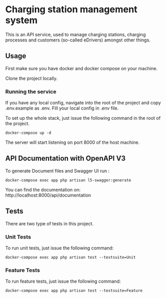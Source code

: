 # Charging station management system

This is an API service, used to manage charging stations, charging
processes and customers (so-called eDrivers) amongst other things.


## Usage
First make sure you have docker and docker compose on your machine.

Clone the project locally.

### Running the service

If you have any local config, navigate into the root of the project and copy .env.example as .env. Fill your local config in .env file.

To set up the whole stack, just issue the following command in the root of the project.

```
docker-compose up -d
```

The server will start listening on port 8000 of the host machine.

## API Documentation with OpenAPI V3

To generate Document files and Swagger UI run :

```
docker-compose exec app php artisan l5-swagger:generate
```

You can find the documentation on: http://localhost:8000/api/documentation

## Tests

There are two type of tests in this project.

### Unit Tests

To run unit tests, just issue the following command:

```
docker-compose exec app php artisan test --testsuite=Unit
```

### Feature Tests

To run feature tests, just issue the following command:

```
docker-compose exec app php artisan test --testsuite=Feature
```
